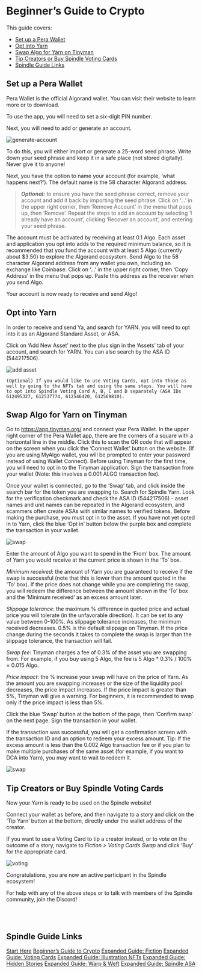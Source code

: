 # Beginner’s Guide to Crypto

This guide covers:

- [Set up a Pera Wallet](#set-up-a-pera-wallet)
- [Opt into Yarn](#opt-into-yarn)
- [Swap Algo for Yarn on Tinyman](#swap-algo-for-yarn-on-tinyman)
- [Tip Creators or Buy Spindle Voting Cards](#tip-creators-or-buy-spindle-voting-cards)
- [Spindle Guide Links](#spindle-guide-links)

## Set up a Pera Wallet

Pera Wallet is the official Algorand wallet. You can visit their website to learn more or to download.

To use the app, you will need to set a six-digit PIN number.

Next, you will need to add or generate an account.

![generate-account](/images/crypto/01-generate.jpg)

To do this, you will either import or generate a 25-word seed phrase. Write down your seed phrase and keep it in a safe place (not stored digitally). Never give it to anyone!

Next, you have the option to name your account (for example, ‘what happens next?’). The default name is the 58 character Algorand address.

> **_Optional:_** to ensure you have the seed phrase correct, remove your account and add it back by importing the seed phrase. Click on ‘...’ in the upper right corner, then ‘Remove Account’ in the menu that pops up, then ‘Remove’. Repeat the steps to add an account by selecting ‘I already have an account’, clicking ‘Recover an account’, and entering your seed phrase.

The account must be activated by receiving at least 0.1 Algo. Each asset and application you opt into adds to the required minimum balance, so it is recommended that you fund the account with at least 5 Algo (currently about $3.50) to explore the Algorand ecosystem. Send Algo to the 58 character Algorand address from any wallet you own, including an exchange like Coinbase. Click on ‘...’ in the upper right corner, then ‘Copy Address’ in the menu that pops up. Paste this address as the receiver when you send Algo.

Your account is now ready to receive and send Algo!

## Opt into Yarn

In order to receive and send Ya, and search for YARN.  you will need to opt into it as an Algorand Standard Asset, or ASA.

Click on ‘Add New Asset’ next to the plus sign in the ‘Assets’ tab of your account, and search for YARN. You can also search by the ASA ID (544217506).

![add asset](/images/crypto/02-asset.jpg)

```
(Optional) If you would like to use Voting Cards, opt into those as well by going to the NFTs tab and using the same steps. You will have to opt into Spindle Voting Card A, B, C and D separately (ASA IDs 612495327, 612537774, 612546420, 612569810).
```

## Swap Algo for Yarn on Tinyman

Go to https://app.tinyman.org/ and connect your Pera Wallet. In the upper right corner of the Pera Wallet app, there are the corners of a square with a horizontal line in the middle. Click this to scan the QR code that will appear on the screen when you click the ‘Connect Wallet’ button on the website. (If you are using MyAlgo wallet, you will be prompted to enter your password instead of using Wallet Connect). Before using Tinyman for the first time, you will need to opt in to the Tinyman application. Sign the transaction from your wallet (Note: this involves a 0.001 ALGO transaction fee).

Once your wallet is connected, go to the ‘Swap’ tab, and click inside the search bar for the token you are swapping to. Search for Spindle Yarn. Look for the verification checkmark and check the ASA ID (544217506) - asset names and unit names can be repeated in the Algorand ecosystem, and scammers often create ASAs with similar names to verified tokens. Before making the purchase, you must opt in to the asset. If you have not yet opted in to Yarn, click the blue ‘Opt in’ button below the purple box and complete the transaction in your wallet.

![swap](/images/crypto/03-search.jpg)

Enter the amount of Algo you want to spend in the ‘From’ box. The amount of Yarn you would receive at the current price is shown in the ‘To’ box.

*Minimum received*: the amount of Yarn you are guaranteed to receive if the swap is successful (note that this is lower than the amount quoted in the ‘To’ box). If the price does not change while you are completing the swap, you will redeem the difference between the amount shown in the ‘To’ box and the ‘Minimum received’ as an excess amount later.

*Slippage tolerance*: the maximum % difference in quoted price and actual price you will tolerate (in the unfavorable direction). It can be set to any value between 0-100%. As slippage tolerance increases, the minimum received decreases. 0.5% is the default slippage on Tinyman. If the price change during the seconds it takes to complete the swap is larger than the slippage tolerance, the transaction will fail.

*Swap fee*: Tinyman charges a fee of 0.3% of the asset you are swapping from. For example, if you buy using 5 Algo, the fee is 5 Algo * 0.3% / 100% = 0.015 Algo.

*Price impact*: the % increase your swap will have on the price of Yarn. As the amount you are swapping increases or the size of the liquidity pool decreases, the price impact increases. If the price impact is greater than 5%, Tinyman will give a warning. For beginners, it is recommended to swap only if the price impact is less than 5%.

Click the blue ‘Swap’ button at the bottom of the page, then ‘Confirm swap’ on the next page. Sign the transaction in your wallet.

If the transaction was successful, you will get a confirmation screen with the transaction ID and an option to redeem your excess amount. Tip: If the excess amount is less than the 0.002 Algo transaction fee or if you plan to make multiple purchases of the same asset (for example, if you want to DCA into Yarn), you may want to wait to redeem it.

![swap](/images/crypto/04-swap.jpg)

## Tip Creators or Buy Spindle Voting Cards

Now your Yarn is ready to be used on the Spindle website!

Connect your wallet as before, and then navigate to a story and click on the ‘Tip Yarn’ button at the bottom, directly under the wallet address of the creator.

If you want to use a Voting Card to tip a creator instead, or to vote on the outcome of a story, navigate to *Fiction > Voting Cards Swap* and click ‘Buy’ for the appropriate card.

![voting](/images/crypto/05-voting.jpg)

Congratulations, you are now an active participant in the Spindle ecosystem!

For help with any of the above steps or to talk with members of the Spindle community, join the Discord!

<br>
<br>

## Spindle Guide Links

[Start Here](/start-here.md)
[Beginner’s Guide to Crypto](/crypto.md)
[Expanded Guide: Fiction](/fiction.md)
[Expanded Guide: Voting Cards](/voting.md)
[Expanded Guide: Illustration NFTs](/illustrations.md)
[Expanded Guide: Hidden Stories](/hidden-stories.md)
[Expanded Guide: Warp & Weft](/warp-and-weft.md)
[Expanded Guide: Spindle ASA](/spindle.md)
